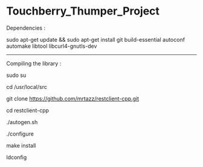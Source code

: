 # Touchberry_Thumper_Project

Dependencies : 

sudo apt-get update && sudo apt-get install git build-essential autoconf automake libtool libcurl4-gnutls-dev

----------------------------------------------------------------------------------------------------------------

Compiling the library :

sudo su

cd /usr/local/src

git clone https://github.com/mrtazz/restclient-cpp.git

cd restclient-cpp

./autogen.sh

./configure

make install

ldconfig

